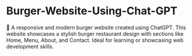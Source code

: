 # Burger-Website-Using-Chat-GPT
🍔 A responsive and modern burger website created using ChatGPT. This website showcases a stylish burger restaurant design with sections like Home, Menu, About, and Contact. Ideal for learning or showcasing web development skills.
